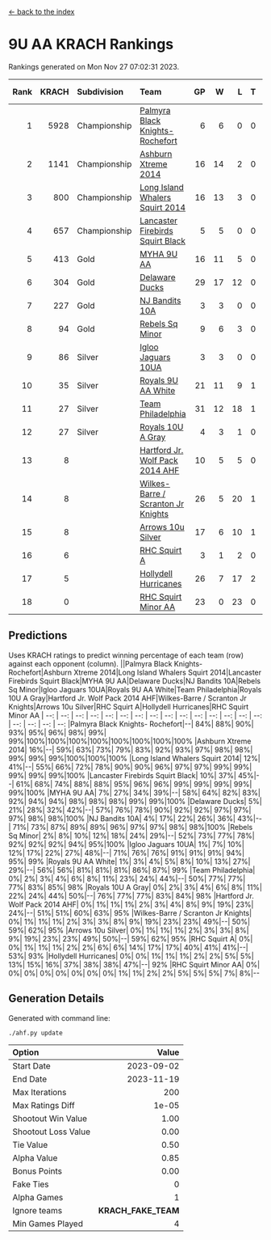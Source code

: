 [<- back to the index](readme.md)
# 9U AA KRACH Rankings
Rankings generated on Mon Nov 27 07:02:31 2023.

Rank|KRACH|Subdivision|Team|GP|W|L|T|OTW|OTL|SoS|Exp Wins|Win Diff
---:|---:|:---|:---|---:|---:|---:|---:|---:|---:|---:|---:|---:
1|5928|Championship|[Palmyra Black Knights- Rochefort](https://gamesheetstats.com/seasons/3659/teams/140260/schedule)|6|6|0|0|0|0|137|6.8|-0.0
2|1141|Championship|[Ashburn Xtreme 2014](https://gamesheetstats.com/seasons/3659/teams/140217/schedule)|16|14|2|0|0|0|205|14.8|-0.0
3|800|Championship|[Long Island Whalers Squirt 2014](https://gamesheetstats.com/seasons/3659/teams/140221/schedule)|16|13|3|0|1|0|267|13.8|-0.0
4|657|Championship|[Lancaster Firebirds Squirt Black](https://gamesheetstats.com/seasons/3659/teams/140256/schedule)|5|5|0|0|0|0|17|5.9|0.0
5|413|Gold|[MYHA 9U AA](https://gamesheetstats.com/seasons/3659/teams/140222/schedule)|16|11|5|0|2|0|306|11.8|-0.0
6|304|Gold|[Delaware Ducks](https://gamesheetstats.com/seasons/3659/teams/140218/schedule)|29|17|12|0|0|3|907|17.8|-0.0
7|227|Gold|[NJ Bandits 10A](https://gamesheetstats.com/seasons/3659/teams/140259/schedule)|3|3|0|0|0|0|10|3.9|0.0
8|94|Gold|[Rebels Sq Minor](https://gamesheetstats.com/seasons/3659/teams/140223/schedule)|9|6|3|0|1|1|183|6.9|0.0
9|86|Silver|[Igloo Jaguars 10UA](https://gamesheetstats.com/seasons/3659/teams/140253/schedule)|3|3|0|0|0|0|3|3.9|0.0
10|35|Silver|[Royals 9U AA White](https://gamesheetstats.com/seasons/3659/teams/140225/schedule)|21|11|9|1|0|0|179|12.4|0.0
11|27|Silver|[Team Philadelphia](https://gamesheetstats.com/seasons/3659/teams/140226/schedule)|31|12|18|1|1|1|480|13.4|0.0
12|27|Silver|[Royals 10U A Gray](https://gamesheetstats.com/seasons/3659/teams/140262/schedule)|4|3|1|0|0|0|10|3.9|0.0
13|8||[Hartford Jr. Wolf Pack 2014 AHF](https://gamesheetstats.com/seasons/3659/teams/140219/schedule)|10|5|5|0|0|0|82|5.9|0.0
14|8||[Wilkes-Barre / Scranton Jr Knights](https://gamesheetstats.com/seasons/3659/teams/140228/schedule)|26|5|20|1|0|0|665|6.4|0.0
15|8||[Arrows 10u Silver](https://gamesheetstats.com/seasons/3659/teams/140216/schedule)|17|6|10|1|0|0|178|7.4|0.0
16|6||[RHC Squirt A](https://gamesheetstats.com/seasons/3659/teams/140261/schedule)|3|1|2|0|0|0|12|1.9|0.0
17|5||[Hollydell Hurricanes](https://gamesheetstats.com/seasons/3659/teams/140220/schedule)|26|7|17|2|0|0|90|8.9|0.0
18|0||[RHC Squirt Minor AA](https://gamesheetstats.com/seasons/3659/teams/140224/schedule)|23|0|23|0|0|0|109|0.9|0.0

## Predictions
Uses KRACH ratings to predict winning percentage of each team (row) against each opponent (column).
||Palmyra Black Knights- Rochefort|Ashburn Xtreme 2014|Long Island Whalers Squirt 2014|Lancaster Firebirds Squirt Black|MYHA 9U AA|Delaware Ducks|NJ Bandits 10A|Rebels Sq Minor|Igloo Jaguars 10UA|Royals 9U AA White|Team Philadelphia|Royals 10U A Gray|Hartford Jr. Wolf Pack 2014 AHF|Wilkes-Barre / Scranton Jr Knights|Arrows 10u Silver|RHC Squirt A|Hollydell Hurricanes|RHC Squirt Minor AA
| --: | --: | --: | --: | --: | --: | --: | --: | --: | --: | --: | --: | --: | --: | --: | --: | --: | --: | --: 
|Palmyra Black Knights- Rochefort|--| 84%| 88%| 90%| 93%| 95%| 96%| 98%| 99%| 99%|100%|100%|100%|100%|100%|100%|100%|100%
|Ashburn Xtreme 2014| 16%|--| 59%| 63%| 73%| 79%| 83%| 92%| 93%| 97%| 98%| 98%| 99%| 99%| 99%|100%|100%|100%
|Long Island Whalers Squirt 2014| 12%| 41%|--| 55%| 66%| 72%| 78%| 90%| 90%| 96%| 97%| 97%| 99%| 99%| 99%| 99%| 99%|100%
|Lancaster Firebirds Squirt Black| 10%| 37%| 45%|--| 61%| 68%| 74%| 88%| 88%| 95%| 96%| 96%| 99%| 99%| 99%| 99%| 99%|100%
|MYHA 9U AA|  7%| 27%| 34%| 39%|--| 58%| 64%| 82%| 83%| 92%| 94%| 94%| 98%| 98%| 98%| 99%| 99%|100%
|Delaware Ducks|  5%| 21%| 28%| 32%| 42%|--| 57%| 76%| 78%| 90%| 92%| 92%| 97%| 97%| 97%| 98%| 98%|100%
|NJ Bandits 10A|  4%| 17%| 22%| 26%| 36%| 43%|--| 71%| 73%| 87%| 89%| 89%| 96%| 97%| 97%| 98%| 98%|100%
|Rebels Sq Minor|  2%|  8%| 10%| 12%| 18%| 24%| 29%|--| 52%| 73%| 77%| 78%| 92%| 92%| 92%| 94%| 95%|100%
|Igloo Jaguars 10UA|  1%|  7%| 10%| 12%| 17%| 22%| 27%| 48%|--| 71%| 76%| 76%| 91%| 91%| 91%| 94%| 95%| 99%
|Royals 9U AA White|  1%|  3%|  4%|  5%|  8%| 10%| 13%| 27%| 29%|--| 56%| 56%| 81%| 81%| 81%| 86%| 87%| 99%
|Team Philadelphia|  0%|  2%|  3%|  4%|  6%|  8%| 11%| 23%| 24%| 44%|--| 50%| 77%| 77%| 77%| 83%| 85%| 98%
|Royals 10U A Gray|  0%|  2%|  3%|  4%|  6%|  8%| 11%| 22%| 24%| 44%| 50%|--| 76%| 77%| 77%| 83%| 84%| 98%
|Hartford Jr. Wolf Pack 2014 AHF|  0%|  1%|  1%|  1%|  2%|  3%|  4%|  8%|  9%| 19%| 23%| 24%|--| 51%| 51%| 60%| 63%| 95%
|Wilkes-Barre / Scranton Jr Knights|  0%|  1%|  1%|  1%|  2%|  3%|  3%|  8%|  9%| 19%| 23%| 23%| 49%|--| 50%| 59%| 62%| 95%
|Arrows 10u Silver|  0%|  1%|  1%|  1%|  2%|  3%|  3%|  8%|  9%| 19%| 23%| 23%| 49%| 50%|--| 59%| 62%| 95%
|RHC Squirt A|  0%|  0%|  1%|  1%|  1%|  2%|  2%|  6%|  6%| 14%| 17%| 17%| 40%| 41%| 41%|--| 53%| 93%
|Hollydell Hurricanes|  0%|  0%|  1%|  1%|  1%|  2%|  2%|  5%|  5%| 13%| 15%| 16%| 37%| 38%| 38%| 47%|--| 92%
|RHC Squirt Minor AA|  0%|  0%|  0%|  0%|  0%|  0%|  0%|  0%|  1%|  1%|  2%|  2%|  5%|  5%|  5%|  7%|  8%|--

## Generation Details

Generated with command line:
```
./ahf.py update
```

| Option | Value |
| :----- | ----: |
| Start Date | 2023-09-02 |
| End Date | 2023-11-19 |
| Max Iterations | 200 |
| Max Ratings Diff | 1e-05 |
| Shootout Win Value | 1.00 |
| Shootout Loss Value | 0.00 |
| Tie Value | 0.50 |
| Alpha Value | 0.85 |
| Bonus Points | 0.00 |
| Fake Ties | 0 |
| Alpha Games | 1 |
| Ignore teams | __KRACH_FAKE_TEAM__ |
| Min Games Played | 4 |

